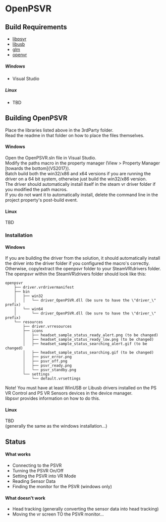 ﻿# OpenPSVR
## Build Requirements
- [libpsvr](https://github.com/alatnet/libpsvr)
- [libusb](https://github.com/libusb/libusb)
- [glm](https://glm.g-truc.net)
- [openvr](https://github.com/ValveSoftware/openvr/)

##### Windows
- Visual Studio

##### Linux
- TBD

## Building OpenPSVR
Place the libraries listed above in the 3rdParty folder.  
Read the readme in that folder on how to place the files themselves.

#### Windows
Open the OpenPSVR.sln file in Visual Studio.  
Modify the paths macro in the property manager (View > Property Manager \[towards the bottom\]\{VS2017\}).  
Batch build both the win32/x86 and x64 versions if you are running the driver on a 64 bit system, otherwise just build the win32/x86 version.  
The driver should automatically install itself in the steam vr driver folder if you modified the path macros.  
If you do not want it to automatically install, delete the command line in the project property's post-build event.

#### Linux
TBD

### Installation
#### Windows
If you are building the driver from the solution, it should automatically install the driver into the driver folder if you configured the macro's correctly.  
Otherwise, copy/extract the openpsvr folder to your SteamVR\drivers folder.  
The openpsvr within the SteamVR\drivers folder should look like this:
```
openpsvr
    ├── driver.vrdrivermanifest
    ├── bin
    │   ├── win32
    │   │   └── driver_OpenPSVR.dll (be sure to have the \"driver_\" prefix)
    │   └── win64
    │       └── driver_OpenPSVR.dll (be sure to have the \"driver_\" prefix)
    └── resources
        ├── driver.vrresources
        ├── icons
        │   ├── headset_sample_status_ready_alert.png (to be changed)
        │   ├── headset_sample_status_ready_low.png (to be changed)
        │   ├── headset_sample_status_searching_alert.gif (to be changed)
        │   ├── headset_sample_status_searching.gif (to be changed)
        │   ├── psvr_error.png
        │   ├── psvr_off.png
        │   ├── psvr_ready.png
        │   └── psvr_standby.png
        └── settings
            └── default.vrsettings
```
Note! You must have at least WinUSB or Libusb drivers installed on the PS VR Control and PS VR Sensors devices in the device manager.  
libpsvr provides information on how to do this.

#### Linux
TBD  
(generally the same as the windows installation...)

## Status
#### What works
- Connecting to the PSVR
- Turning the PSVR On/Off
- Setting the PSVR into VR Mode
- Reading Sensor Data
- Finding the monitor for the PSVR (windows only)

#### What doesn't work
- Head tracking (generally converting the sensor data into head tracking)
- Moving the vr screen TO the PSVR monitor...
